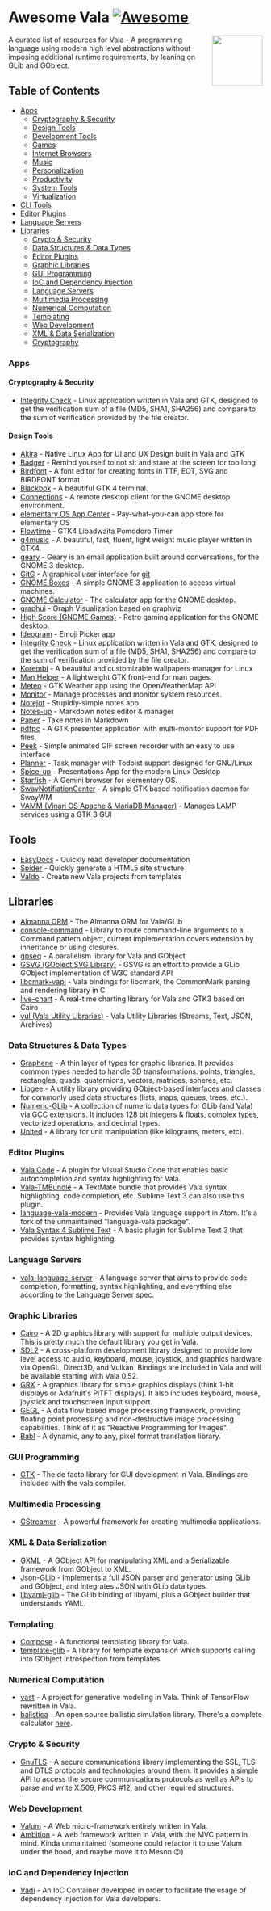 # Awesome Vala [![Awesome](https://awesome.re/badge.svg)](https://awesome.re)

[<img src="vala.svg" align="right" width="100">](https://vala.dev)

A curated list of resources for Vala - A programming language using modern high level abstractions without imposing additional runtime requirements, by leaning on GLib and GObject.

## Table of Contents

- [Apps](#apps)
    - [Cryptography & Security](#crypto--security)
    - [Design Tools](#design-tools)
    - [Development Tools](#development-tools)
    - [Games](#games)
    - [Internet Browsers](#internet-browsers)
    - [Music](#music)
    - [Personalization](#personalization)
    - [Productivity](#productivity)
    - [System Tools](#system-tools)
    - [Virtualization](#virtualization)
- [CLI Tools](#cli-tools)
- [Editor Plugins](#editor-plugins)
- [Language Servers](#language-servers)
- [Libraries](#libraries)
    - [Crypto & Security](#crypto--security)
    - [Data Structures & Data Types](#data-structures--data-types)
    - [Editor Plugins](#editor-plugins)
    - [Graphic Libraries](#graphic-libraries)
    - [GUI Programming](#gui-programming)
    - [IoC and Dependency Injection](#ioc-and-dependency-injection)
    - [Language Servers](#language-servers)
    - [Multimedia Processing](#multimedia-processing)
    - [Numerical Computation](#numerical-computation)
    - [Templating](#templating)
    - [Web Development](#web-development)
    - [XML & Data Serialization](#xml--data-serialization)
    - [Cryptography](#cryptography)

### Apps

#### Cryptography & Security

- [Integrity Check](https://gitlab.com/vinarisoftware/integrity-check-gtk) -  Linux application written in Vala and GTK, designed to get the verification sum of a file (MD5, SHA1, SHA256) and compare to the sum of verification provided by the file creator.

#### Design Tools

- [Akira](https://github.com/akiraux/Akira) -  Native Linux App for UI and UX Design built in Vala and GTK 
- [Badger](https://github.com/elfenware/badger) - Remind yourself to not sit and stare at the screen for too long
- [Birdfont](https://github.com/johanmattssonm/birdfont) - A font editor for creating fonts in TTF, EOT, SVG and BIRDFONT format. 
- [Blackbox](https://gitlab.gnome.org/raggesilver/blackbox) - A beautiful GTK 4 terminal. 
- [Connections](https://gitlab.gnome.org/GNOME/connections) - A remote desktop client for the GNOME desktop environment.
- [elementary OS App Center](https://github.com/elementary/appcenter) - Pay-what-you-can app store for elementary OS 
- [Flowtime](https://github.com/Diego-Ivan/Flowtime) - GTK4 Libadwaita Pomodoro Timer
- [g4music](https://gitlab.gnome.org/neithern/g4music) - A beautiful, fast, fluent, light weight music player written in GTK4. 
- [geary](https://gitlab.gnome.org/GNOME/geary) - Geary is an email application built around conversations, for the GNOME 3 desktop. 
- [GitG](https://gitlab.gnome.org/GNOME/gitg) - A graphical user interface for [git](https://git-scm.com/)
- [GNOME Boxes](https://gitlab.gnome.org/GNOME/gnome-boxes) - A simple GNOME 3 application to access virtual machines.
- [GNOME Calculator](https://gitlab.gnome.org/GNOME/gnome-calculator) - The calculator app for the GNOME desktop.
- [graphui](https://github.com/artemanufrij/graphui) - Graph Visualization based on graphviz
- [High Score (GNOME Games)](https://gitlab.gnome.org/World/highscore) - Retro gaming application for the GNOME desktop.
- [Ideogram](https://github.com/cassidyjames/ideogram) -  Emoji Picker app
- [Integrity Check](https://gitlab.com/vinarisoftware/integrity-check-gtk) -  Linux application written in Vala and GTK, designed to get the verification sum of a file (MD5, SHA1, SHA256) and compare to the sum of verification provided by the file creator.
- [Korembi](https://github.com/cheesecakeufo/komorebi) - A beautiful and customizable wallpapers manager for Linux
- [Man Helper](https://github.com/akarin123/manhelper) -  A lightweight GTK front-end for man pages. 
- [Meteo](https://gitlab.com/bitseater/meteo) - GTK Weather app using the OpenWeatherMap API
- [Monitor](https://github.com/stsdc/monitor) - Manage processes and monitor system resources. 
- [Notejot](https://github.com/lainsce/notejot) - Stupidly-simple notes app. 
- [Notes-up](https://github.com/Philip-Scott/Notes-up) - Markdown notes editor & manager 
- [Paper](https://gitlab.com/posidon_software/paper/) - Take notes in Markdown
- [pdfpc](https://github.com/pdfpc/pdfpc) - A GTK presenter application with multi-monitor support for PDF files.
- [Peek](https://github.com/phw/peek) - Simple animated GIF screen recorder with an easy to use interface 
- [Planner](https://github.com/alainm23/planner) - Task manager with Todoist support designed for GNU/Linux 
- [Spice-up](https://github.com/Philip-Scott/Spice-up) - Presentations App for the modern Linux Desktop 
- [Starfish](https://github.com/starfish-app/Starfish) - A Gemini browser for elementary OS. 
- [SwayNotifiationCenter](https://github.com/ErikReider/SwayNotificationCenter) - A simple GTK based notification daemon for SwayWM
- [VAMM (Vinari OS Apache & MariaDB Manager)](https://gitlab.com/XavierEduardo99/vamm-vinari-software) - Manages LAMP services using a GTK 3 GUI

## Tools

- [EasyDocs](https://github.com/watsonprojects/EasyDocs) -  Quickly read developer documentation    
- [Spider](https://github.com/colinkiama/spider) - Quickly generate a HTML5 site structure
- [Valdo](https://github.com/vala-lang/valdo) - Create new Vala projects from templates

## Libraries

- [Almanna ORM](https://github.com/AmbitionFramework/almanna) -  The Almanna ORM for Vala/GLib 
- [console-command](https://github.com/naaando/console-command) - Library to route command-line arguments to a Command pattern object, current implementation covers extension by inheritance or using closures.
- [gpseq](https://gitlab.com/kosmospredanie/gpseq) - A parallelism library for Vala and GObject 
- [GSVG (GObject SVG Library)](https://gitlab.com/gsvg/gsvg) - GSVG is an effort to provide a GLib GObject implementation of W3C standard API
- [libcmark-vapi](https://github.com/fabrixxm/libcmark-vapi) - Vala bindings for libcmark, the CommonMark parsing and rendering library in C
- [live-chart](https://github.com/lcallarec/live-chart) - A real-time charting library for Vala and GTK3 based on Cairo 
- [vul (Vala Utility Libraries)](https://gitlab.gnome.org/BZHDeveloper/vul) - Vala Utility Libraries (Streams, Text, JSON, Archives) 

### Data Structures & Data Types

- [Graphene](https://github.com/ebassi/graphene) - A thin layer of types for graphic libraries. It provides common types needed to handle 3D transformations: points, triangles, rectangles, quads, quaternions, vectors, matrices, spheres, etc.
- [Libgee](https://wiki.gnome.org/Projects/Libgee) - A utility library providing GObject-based interfaces and classes for commonly used data structures (lists, maps, queues, trees, etc.).
- [Numeric-GLib](https://github.com/arteymix/numeric-glib) - A collection of numeric data types for GLib (and Vala) via GCC extensions. It includes 128 bit integers & floats, complex types, vectorized operations, and decimal types.
- [United](https://github.com/lcallarec/united) - A library for unit manipulation (like kilograms, meters, etc).

### Editor Plugins

- [Vala Code](https://github.com/thiagoabreu/vala-code) - A plugin for VIsual Studio Code that enables basic autocompletion and syntax highlighting for Vala.
- [Vala-TMBundle](https://github.com/technosophos/Vala-TMBundle) - A TextMate bundle that provides Vala syntax highlighting, code completion, etc. Sublime Text 3 can also use this plugin.
- [language-vala-modern](https://atom.io/packages/language-vala-modern) - Provides Vala language support in Atom. It's a fork of the unmaintained "language-vala package".
- [Vala Syntax 4 Sublime Text](https://launchpad.net/valasyntax4sublimetext) - A basic plugin for Sublime Text 3 that provides syntax highlighting.

### Language Servers

- [vala-language-server](https://github.com/benwaffle/vala-language-server) - A language server that aims to provide code completion, formatting, syntax highlighting, and everything else according to the Language Server spec.

### Graphic Libraries

- [Cairo](https://cairographics.org/) - A 2D graphics library with support for multiple output devices. This is pretty much the default library you get in Vala.
- [SDL2](https://www.libsdl.org/) - A cross-platform development library designed to provide low level access to audio, keyboard, mouse, joystick, and graphics hardware via OpenGL, Direct3D, and Vulkan. Bindings are included in Vala and will be available starting with Vala 0.52.
- [GRX](https://github.com/ev3dev/grx) - A graphics library for simple graphics displays (think 1-bit displays or Adafruit's PiTFT displays). It also includes keyboard, mouse, joystick and touchscreen input support.
- [GEGL](http://gegl.org/) - A data flow based image processing framework, providing floating point processing and non-destructive image processing capabilities. Think of it as "Reactive Programming for Images".
- [Babl](http://gegl.org/babl/) - A dynamic, any to any, pixel format translation library.

### GUI Programming

- [GTK](https://www.gtk.org/) - The de facto library for GUI development in Vala. Bindings are included with the vala compiler.

### Multimedia Processing

- [GStreamer](http://gstreamer.freedesktop.org/) - A powerful framework for creating multimedia applications.

### XML & Data Serialization

- [GXML](https://gitlab.gnome.org/GNOME/gxml/) - A GObject API for manipulating XML and a Serializable framework from GObject to XML.
- [Json-GLib](https://gitlab.gnome.org/GNOME/json-glib/) - Implements a full JSON parser and generator using GLib and GObject, and integrates JSON with GLib data types.
- [libyaml-glib](https://github.com/rainwoodman/libyaml-glib) - The GLib binding of libyaml, plus a GObject builder that understands YAML.

### Templating

- [Compose](https://github.com/arteymix/compose) - A functional templating library for Vala.
- [template-glib](https://gitlab.gnome.org/GNOME/template-glib) - A library for template expansion which supports calling into GObject Introspection from templates.

### Numerical Computation

- [vast](https://github.com/rainwoodman/vast) - A project for generative modeling in Vala. Think of TensorFlow rewritten in Vala.
- [balistica](https://github.com/fusilero/libbalistica) - An open source ballistic simulation library. There's a complete calculator [here](https://github.com/fusilero/balistica).

### Crypto & Security

- [GnuTLS](https://www.gnutls.org/) - A secure communications library implementing the SSL, TLS and DTLS protocols and technologies around them. It provides a simple API to access the secure communications protocols as well as APIs to parse and write X.509, PKCS #12, and other required structures.

### Web Development

- [Valum](https://github.com/valum-framework/valum) - A Web micro-framework entirely written in Vala.
- [Ambition](https://github.com/AmbitionFramework/ambition) - A web framework written in Vala, with the MVC pattern in mind. Kinda unmaintained (someone could refactor it to use Valum under the hood, and maybe move it to Meson 😉)

### IoC and Dependency Injection

- [Vadi](https://github.com/nahuelwexd/Vadi) - An IoC Container developed in order to facilitate the usage of dependency injection for Vala developers.
